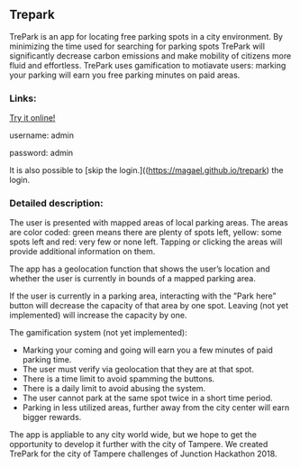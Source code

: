 ## Trepark

TrePark is an app for locating free parking spots in a city environment. By minimizing the time used for searching for parking spots TrePark will significantly decrease carbon emissions and make mobility of citizens more fluid and effortless. TrePark uses gamification to motiavate users: marking your parking will earn you free parking minutes on paid areas.

### Links:

[Try it online!](https://magael.github.io/trepark/login.html)

username: admin

password: admin

It is also possible to [skip the login.]((https://magael.github.io/trepark) the login.

### Detailed description:

The user is presented with mapped areas of local parking areas. The areas are color coded: green means there are plenty of spots left, yellow: some spots left and red: very few or none left. Tapping or clicking the areas will provide additional information on them.

The app has a geolocation function that shows the user’s location and whether the user is currently in bounds of a mapped parking area.

If the user is currently in a parking area, interacting with the ”Park here” button will decrease the capacity of that area by one spot. Leaving (not yet implemented) will increase the capacity by one.

The gamification system (not yet implemented):
- Marking your coming and going will earn you a few minutes of paid parking time.
- The user must verify via geolocation that they are at that spot.
- There is a time limit to avoid spamming the buttons.
- There is a daily limit to avoid abusing the system.
- The user cannot park at the same spot twice in a short time period.
- Parking in less utilized areas, further away from the city center will earn bigger rewards.

The app is appliable to any city world wide, but we hope to get the opportunity to develop it further with the city of Tampere.
We created TrePark for the city of Tampere challenges of Junction Hackathon 2018.
